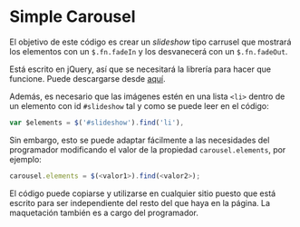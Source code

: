 # Simple Carousel
El objetivo de este código es crear un *slideshow* tipo carrusel que mostrará los elementos con un `$.fn.fadeIn` y los desvanecerá con un `$.fn.fadeOut`.

Está escrito en jQuery, así que se necesitará la librería para hacer que funcione. Puede descargarse desde [aquí](http://jquery.com/download/).

Además, es necesario que las imágenes estén en una lista `<li>` dentro de un elemento con id `#slideshow` tal y como se puede leer en el código:

```javascript
var $elements = $('#slideshow').find('li'),
```

Sin embargo, esto se puede adaptar fácilmente a las necesidades del programador modificando el valor de la propiedad `carousel.elements`, por ejemplo:

```javascript
carousel.elements = $(<valor1>).find(<valor2>);
```

El código puede copiarse y utilizarse en cualquier sitio puesto que está escrito para ser independiente del resto del que haya en la página. La maquetación también es a cargo del programador.